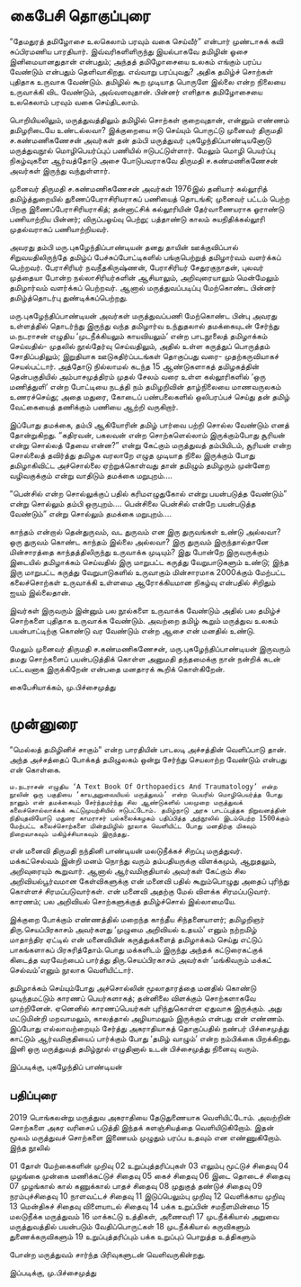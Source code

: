 # கைபேசி தொகுப்புரை

“தேமதுரத் தமிழோசை உலகெலாம் பரவும் வகை செய்வீர்” என்பார் முண்டாசுக் கவி சுப்பிரமணிய பாரதியார். இவ்வரிகளிளிருந்து இயல்பாகவே தமிழின் ஓசை இனிமையானதுதான் என்பதும்; அந்தத் தமிழோசையை உலகம் எங்கும் பரப்ப வேண்டும் என்பதும் தெளிவாகிறது. எவ்வாறு பரப்புவது? அதிக தமிழ்ச் சொற்கள் புதிதாக உருவாக வேண்டும். தமிழில் கூற முடியாத பொருளே இல்லை என்ற நிலையை உருவாக்கி விட வேண்டும், அவ்வளவுதான். பின்னர் எளிதாக தமிழோசையை உலகெலாம் பரவும் வகை செய்திடலாம்.

பொறியியலிலும், மருத்துவத்திலும் தமிழில் சொற்கள் குறைவுதான், என்னும் எண்ணம் தமிழரிடையே உண்டல்லவா? இக்குறையை ஈடு செய்யும் பொருட்டு முனைவர் திருமதி ச.கண்மணிகணேசன் அவர்கள் தன் தம்பி மருத்துவர் புகழேந்திப்பாண்டியனோடு மருத்துவநூல் மொழிபெயர்ப்புப் பணியில் ஈடுபட்டுள்ளார். மேலும் மொழி பெயர்ப்பு நிகழ்வுகளை ஆர்வத்தோடு அசை போடுபவராகவே திருமதி ச.கண்மணிகணேசன் அவர்கள் இருந்து வந்துள்ளார்.

முனைவர் திருமதி ச.கண்மணிகணேசன் அவர்கள் 1976இல் தனியார் கல்லூரித் தமிழ்த்துறையில் துணைப்பேராசிரியராகப் பணியைத் தொடங்கி; முனைவர் பட்டம் பெற்ற பிறகு இணைப்பேராசிரியராகித்; தன்னாட்சிக் கல்லூரியின் தேர்வாணையராக ஓராண்டு பணியாற்றிய பின்னர்; விருப்பஓய்வு பெற்று; பத்தாண்டு காலம் சுயநிதிக்கல்லூரி முதல்வராகப் பணியாற்றியவர்.

அவரது தம்பி மரு.புகழேந்திப்பாண்டியன் தனது தாயின் ஊக்குவிப்பால் சிறுவயதிலிருந்தே தமிழ்ப் பேச்சுப்போட்டிகளில் பங்குபெற்றுத் தமிழார்வம் வளர்க்கப் பெற்றவர். பேராசிரியர் நவநீதகிருஷ்ணன், பேராசிரியர் சேதுரகுநாதன், புலவர் முத்தையா போன்ற நல்லாசிரியர்களின் ஆசியாலும், அறிவுரையாலும் மென்மேலும் தமிழார்வம் வளர்க்கப் பெற்றவர். ஆனால் மருத்துவப்படிப்பு மேற்கொண்ட பின்னர் தமிழ்த்தொடர்பு துண்டிக்கப்பெற்றது.

மரு.புகழேந்திப்பாண்டியன் அவர்கள் மருத்துவப்பணி மேற்கொண்ட பின்பு அவரது உள்ளத்தில் தொடர்ந்து இருந்து வந்த தமிழார்வ உந்துதலால் தமக்கையுடன் சேர்ந்து ம.நடராசன் எழுதிய ‘முடநீக்கியலும் காயவியலும்‘ என்ற பாடநூலைத் தமிழாக்கம் செய்வதில்- முதலில் நூல்தேர்வு செய்வதிலும், அதில் உள்ள கருத்துப் பொருத்தம் சோதிப்பதிலும்; இறுதியாக ஊடுகதிர்ப்படங்கள் தொகுப்பது வரை- முதற்கருவியாகச் செயல்பட்டார். அத்தோடு நில்லாமல் கடந்த 15 ஆண்டுகளாகத் தமிழகத்தின் தென்பகுதியில் அம்பாசமுத்திரம் முதல் சேலம் வரை உள்ள கல்லூரிகளில் ‘ஒரு மணித்துளி‘ என்ற போட்டியை நடத்தி நம் தமிழறிவின் தாழ்நிலையை மாணவருலகம் உணரச்செய்து; அதை மதுரை, கோடைப் பண்பலைகளில் ஒலிபரப்பச் செய்து தன் தமிழ் வேட்கையைத் தணிக்கும் பணியை ஆற்றி வருகிறார்.

இப்போது தமக்கை, தம்பி ஆகியோரின் தமிழ் பார்வை பற்றி சொல்ல வேண்டும் எனத் தோன்றுகிறது. “கதிரவன், பகலவன் என்ற சொற்களெல்லாம் இருக்கும்போது சூரியன் என்று சொல்லத் தேவை என்ன?” என்று கேட்கும் மருத்துவத் தம்பியிடம், சூரியன் என்ற சொல்லைத் தவிர்த்து தமிழக வரலாறே எழுத முடியாத நிலை இருக்கும் போது தமிழாகிவிட்ட அச்சொல்லை ஏற்றுக்கொள்வது தான் தமிழும் தமிழரும் முன்னேற வழிவகுக்கும் என்று வாதிடும் தமக்கை மறுபுறம்….

“பென்சில் என்ற சொல்லுக்குப் பதில் கரிமஎழுதுகோல் என்று பயன்படுத்த வேண்டும்” என்று சொல்லும் தம்பி ஒருபுறம்…. பென்சிலை பென்சில் என்றே பயன்படுத்த வேண்டும்” என்று சொல்லும் தமக்கை மறுபுறம்….

காந்தம் என்றால் தென்துருவம், வட துருவம் என இரு துருவங்கள் உண்டு அல்லவா? ஒரு துருவம் கொண்ட காந்தம் இல்லை அல்லவா? இரு துருவம் இருந்தால்தானே மின்சாரத்தை காந்தத்திலிருந்து உருவாக்க முடியும்? இது போன்றே இருவருக்கும் இடையில் தமிழாக்கம் செய்வதில் இரு மாறுபட்ட கருத்து வேறுபாடுகளும் உண்டு; இந்த இரு மாறுபட்ட கருத்து வேறுபாடுகளில் உருவாகும் மின்சாரமாக 2000க்கும் மேற்பட்ட கலைச்சொற்கள் உருவாக்கி உள்ளமை ஆரோக்கியமான நிகழ்வு என்பதில் சிறிதும் ஐயம் இல்லைதான்.

இவர்கள் இருவரும் இன்னும் பல நூல்களை உருவாக்க வேண்டும் அதில் பல தமிழ்ச் சொற்களை புதிதாக உருவாக்க வேண்டும். அவற்றை தமிழ் கூறும் மருத்துவ உலகம் பயன்பாட்டிற்கு கொண்டு வர வேண்டும் என்ற ஆசை என் மனதில் உண்டு.

மேலும் முனைவர் திருமதி ச.கண்மணிகணேசன், மரு.புகழேந்திப்பாண்டியன் இருவரும் தமது சொற்களைப் பயன்படுத்திக் கொள்ள அனுமதி தந்தமைக்கு நான் நன்றிக் கடன் பட்டவனாக இருக்கிறேன் என்பதை மனதாரக் கூறிக் கொள்கிறேன்.

கைபேசியாக்கம்,
மு.பிச்சைமுத்து

# முன்னுரை

“மெல்லத் தமிழினிச் சாகும்“ என்ற பாரதியின் பாடலடி அச்சத்தின் வெளிப்பாடு தான். அந்த அச்சத்தைப் போக்கத் தமிழுலகம் ஒன்று சேர்ந்து செயலாற்ற வேண்டும் என்பது என் கொள்கை.

    ம.நடராசன் எழுதிய ‘A Text Book Of Orthopaedics And Traumatology’ என்ற நூலின் ஒரு பகுதியை ‘காயஅறுவையியல் மருத்துவம்’ என்ற பெயரில் மொழிபெயர்த்த போது நானும் என் தமக்கையும் சேர்ந்தமர்ந்து சில ஆண்டுகளில் பலமுறை மருத்துவக் கலைச்சொல்லாக்கக் கூட்டுமுயற்சியில் ஈடுபட்டோம். தமிழ்நாடு அரசு பாடப்புத்தக நிறுவனத்தின் நிதியுதவியோடு மதுரை காமராசர் பல்கலைக்கழகம் பதிப்பித்த அந்நூலில் இடம்பெற்ற 1500க்கும் மேற்பட்ட கலைச்சொற்களை மின்தமிழில் நூலாக வெளியிட்ட போது மனதிற்கு மிகவும் நிறைவாகவும் மகிழ்ச்சியாகவும் இருந்தது.

என் மனைவி திருமதி நந்தினி பாண்டியன் மலடுநீக்கச் சிறப்பு மருத்துவர். மக்கட்செல்வம் இன்றி மனம் நொந்து வரும் தம்பதியருக்கு விளக்கமும், ஆறுதலும், அறிவுரையும் கூறுவார். ஆனால் ஆர்வமிகுதியால் அவர்கள் கேட்கும் சில அறிவியல்பூர்வமான கேள்விகளுக்கு என் மனைவி பதில் கூறும்பொழுது அதைப் புரிந்து கொள்ளச் சிரமப்படுவார்கள். என் மனைவி அதற்கு மேல் விளக்க சிரமப்படுவார். காரணம்; பல அறிவியல் சொற்களுக்குத் தமிழ்ச்சொல் இல்லாமையே.

இக்குறை போக்கும் எண்ணத்தில் மறைந்த காந்தீய சிந்தனையாளர்; தமிழறிஞர் திரு.செயப்பிரகாசம் அவர்களது ‘முழுமை அறிவியல் உதயம்’ எனும் நற்றமிழ் மாதாந்திர ஏட்டில் என் மனைவியின் கருத்துக்களைத் தமிழாக்கம் செய்து எட்டுப் பாகங்களாகப் பிரசுரித்தோம்.பொது மக்களிடம் இருந்து அந்தக் கட்டுரைகட்குக் கிடைத்த வரவேற்பைப் பார்த்து திரு.செயப்பிரகாசம் அவர்கள் ‘மங்கிவரும் மக்கட் செல்வம்’எனும் நூலாக வெளியிட்டார்.

தமிழாக்கம் செய்யும்போது அச்சொல்லின் மூலாதாரத்தை மனதில் கொண்டு முடிந்தமட்டும் காரணப் பெயர்களாகத்; தன்னிலை விளக்கும் சொற்களாகவே மாற்றினேன். ஏனெனில் காரணப்பெயர்கள் புரிந்துகொள்ள
ஏதுவாக இருக்கும். அது மட்டுமின்றி மறவாமலும், காலத்தால் அழியாமலும் இருக்கும் என்பது என் எண்ணம். இப்போது எல்லாவற்றையும் சேர்த்து அகராதியாகத் தொகுப்பதில் நண்பர் பிச்சைமுத்து காட்டும் ஆர்வமிகுதியைப் பார்க்கும் போது ‘தமிழ் வாழும்’ என்ற நம்பிக்கை பிறக்கிறது. இனி ஒரு மருத்துவத் தமிழ்நூல் எழுதினால் உடன் பிச்சைமுத்து நினைவு வரும்.

இப்படிக்கு,
புகழேந்திப் பாண்டியன்

## பதிப்புரை

2019 பொங்கலன்று மருத்துவ அகராதியை தேடுதுணையாக வெளியிட்டோம். அவற்றின் சொற்களை அகர வரிசைப் படுத்தி இந்தக் களஞ்சியத்தை வெளியிடுகிறோம். இதன் மூலம் மருத்துவச் சொற்களை இணையம் முழுதும் பரப்ப உதவும் என எண்ணுகிறோம். இந்த நூலில்

01 தோள் மேற்கைகளின் முறிவு
02 உறுப்புத்தரிப்புகள்
03 எலும்பு மூட்டுச் சிதைவு
04 முழங்கை முன்கை மணிக்கட்டுச் சிதைவு
05 கைச் சிதைவு
06 இடை தொடைச் சிதைவு
07 முழங்கால் கால் கணுக்கால் பாதச் சிதைவு
08 முதுகுத் தண்டுச் சிதைவு
09 நரம்புச்சிதைவு
10 நாளவட்டச் சிதைவு
11 இடுப்பெலும்பு முறிவு
12 வெளிக்காய முறிவு
13 மென்திசுச் சிதைவு விளையாடல் சிதைவு
14 பக்க உறுப்பின் சமநீளமின்மை
15 மலடுநீக்க மருத்துவம்
16 மாக்கட்டு உத்திகள், அணைவரி
17 முடநீக்கியால் அறுவை மருத்துவத்தில் பயன்படும் வேதிப்பொருட்கள்
18 முடநீக்கியால் கருவிகளும் துணைக்கருவிகளும்
19 உறுப்புத்தரிப்பும் பக்க உறுப்புப் பொறுத்த உத்திகளும்

போன்ற மருத்துவம் சார்ந்த பிரிவுகளுடன் வெளிவருகின்றது.

இப்படிக்கு,
மு.பிச்சைமுத்து